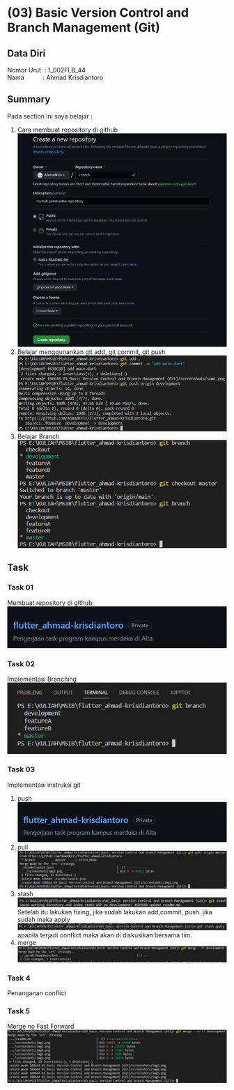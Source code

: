 # (03) Basic Version Control and Branch Management (Git)

## Data Diri
Nomor Urut &nbsp;: 1_002FLB_44 <br>
Nama &emsp;&emsp;&ensp;&nbsp;: Ahmad Krisdiantoro

## Summary
Pada section ini saya belajar : 
1. Cara membuat repository di github <br>
![Create Repository](screenshots/sum1.png)
2. Belajar menggunankan git add, git commit, git push <br>
![git add, commit, push](screenshots/sum2.png)
3. Belajar Branch <br>
![Branch](screenshots/sum3.png)
## Task 
### Task 01
Membuat repository di github <br>
![Repo](screenshots/img5.png)
### Task 02
Implementasi Branching <br>
![Repo](screenshots/img1.png)
### Task 03
Implementasi instruksi git
1. push <br>
   ![Repo](screenshots/img5.png)
2. pull <br>
   ![Repo](screenshots/img2.png)
3. stash <br>
   ![Repo](screenshots/img4.png)
   Setelah itu lakukan fixing, jika sudah lakukan add,commit, push. jika sudah maka apply <br>
   ![Repo](screenshots/img6.png)
   apabila terjadi conflict maka akan di diskusikan bersama tim.
4. merge <br>
   ![Repo](screenshots/img7.png)
### Task 4
Penanganan conflict
### Task 5
Merge no Fast Forward
![Repo](screenshots/img8.png)
